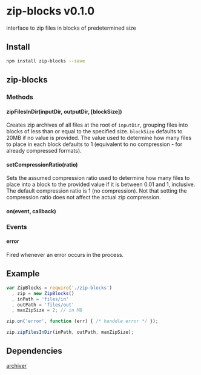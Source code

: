 # zip-blocks v0.1.0

interface to zip files in blocks of predetermined size

## Install

```bash
npm install zip-blocks --save
```
## zip-blocks

### Methods

#### zipFilesInDir(inputDir, outputDir, [blockSize])

Creates zip archives of all files at the root of `inputDir`, grouping files into blocks of less than or equal to the specified size.
`blockSize` defaults to 20MB if no value is provided. The value used to determine how many files to place in each block defaults to 1 (equivalent to no compression - for already compressed formats).

#### setCompressionRatio(ratio)

Sets the assumed compression ratio used to determine how many files to place into a block to the provided value if it is between 0.01 and 1, inclusive. The default compression ratio is 1 (no compression). Not that setting the compression ratio does not affect the actual zip compression.

#### on(event, callback)

### Events

#### error

Fired whenever an error occurs in the process.

## Example

```js
var ZipBlocks = require('./zip-blocks')
  , zip = new ZipBlocks()
  , inPath = 'files/in'
  , outPath = 'files/out'
  , maxZipSize = 2; // in MB

zip.on('error', function (err) { /* handdle error */ });

zip.zipFilesInDir(inPath, outPath, maxZipSize);
```
## Dependencies

[archiver](https://www.npmjs.com/package/archiver)

